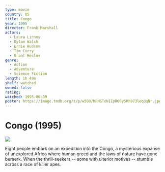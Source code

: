 ```yaml
---
type: movie
country: US
title: Congo
year: 1995
director: Frank Marshall
actors:
  - Laura Linney
  - Dylan Walsh
  - Ernie Hudson
  - Tim Curry
  - Grant Heslov
genre:
  - Action
  - Adventure
  - Science Fiction
length: 1h 49m
shelf: watched
owned: false
rating:
watched: 1995-06-09
poster: https://image.tmdb.org/t/p/w500/hPNSToNIIpRO6y5Rh973leqQqNr.jpg
---
```


# Congo (1995)

![](https://image.tmdb.org/t/p/w500/hPNSToNIIpRO6y5Rh973leqQqNr.jpg)

Eight people embark on an expedition into the Congo, a mysterious expanse of unexplored Africa where human greed and the laws of nature have gone berserk. When the thrill-seekers -- some with ulterior motives -- stumble across a race of killer apes.